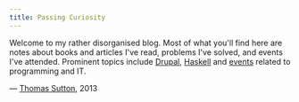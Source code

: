 ```yaml
---
title: Passing Curiosity
---
```


Welcome to my rather disorganised blog. Most of what you'll find here are notes
about books and articles I've read, problems I've solved, and events I've
attended. Prominent topics include [Drupal][], [Haskell][] and [events][]
related to programming and IT.

&mdash; [Thomas Sutton](http://thomas-sutton.id.au/), 2013

[Drupal]: /tag/drupal/
[Haskell]: /tag/haskell/
[events]: /tag/event/
